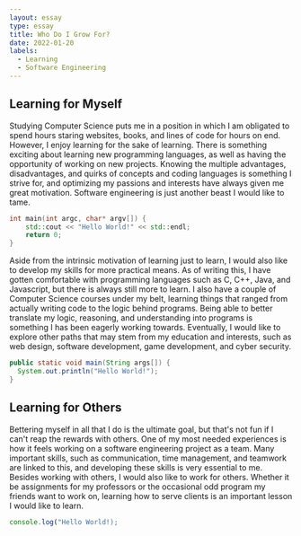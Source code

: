 ```yaml
---
layout: essay
type: essay
title: Who Do I Grow For?
date: 2022-01-20
labels:
  - Learning
  - Software Engineering
---
```


## Learning for Myself

Studying Computer Science puts me in a position in which I am obligated to spend hours staring websites, books, and lines of code for hours on end. However, I enjoy learning for the sake of learning. There is something exciting about learning new programming languages, as well as having the opportunity of working on new projects. Knowing the multiple advantages, disadvantages, and quirks of concepts and coding languages is something I strive for, and optimizing my passions and interests have always given me great motivation. Software engineering is just another beast I would like to tame.

```C++
int main(int argc, char* argv[]) {
    std::cout << "Hello World!" << std::endl;
    return 0;
}
```

Aside from the intrinsic motivation of learning just to learn, I would also like to develop my skills for more practical means. As of writing this, I have gotten comfortable with programming languages such as C, C++, Java, and Javascript, but there is always still more to learn. I also have a couple of Computer Science courses under my belt, learning things that ranged from actually writing code to the logic behind programs. Being able to better translate my logic, reasoning, and understanding into programs is something I has been eagerly working towards. Eventually, I would like to explore other paths that may stem from my education and interests, such as web design, software development, game development, and cyber security. 

```Java
public static void main(String args[]) {
  System.out.println("Hello World!");
}
```

## Learning for Others

Bettering myself in all that I do is the ultimate goal, but that's not fun if I can't reap the rewards with others. One of my most needed experiences is how it feels working on a software engineering project as a team. Many important skills, such as communication, time management, and teamwork are linked to this, and developing these skills is very essential to me. Besides working with others, I would also like to work for others. Whether it be assignments for my professors or the occasional odd program my friends want to work on, learning how to serve clients is an important lesson I would like to learn.

```Javascript
console.log("Hello World!);
```
